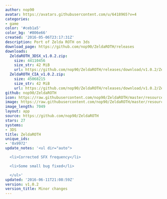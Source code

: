 ```yaml
---
author: nop90
avatar: https://avatars.githubusercontent.com/u/6418965?v=4
categories:
- game
color: '#ceb1a5'
color_bg: '#806e66'
created: '2016-05-06T23:17:31Z'
description: Port of Zelda ROTH on 3ds
download_page: https://github.com/nop90/ZeldaROTH/releases
downloads:
  ZeldaROTH_3DSX_v1.0.2.zip:
    size: 44110456
    size_str: 42 MiB
    url: https://github.com/nop90/ZeldaROTH/releases/download/v1.0.2/ZeldaROTH_3DSX_v1.0.2.zip
  ZeldaROTH_CIA_v1.0.2.zip:
    size: 45068215
    size_str: 42 MiB
    url: https://github.com/nop90/ZeldaROTH/releases/download/v1.0.2/ZeldaROTH_CIA_v1.0.2.zip
github: nop90/ZeldaROTH
icon: https://raw.githubusercontent.com/nop90/ZeldaROTH/master/resources/icon.png
image: https://raw.githubusercontent.com/nop90/ZeldaROTH/master/resources/banner.png
image_length: 7049
layout: app
source: https://github.com/nop90/ZeldaROTH
stars: 27
systems:
- 3DS
title: ZeldaROTH
unique_ids:
- '0x9972'
update_notes: '<ul dir="auto">

  <li>Corrected SFX frequency</li>

  <li>Some small bug fixed</li>

  </ul>'
updated: '2016-06-11T21:08:59Z'
version: v1.0.2
version_title: Minor changes
---
```


